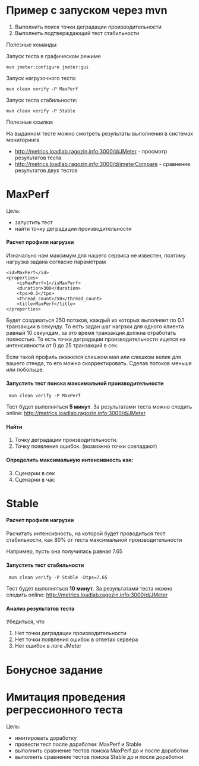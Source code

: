 # Пример с запуском через mvn

1. Выполнить поиск точки деградации производительности
2. Выполнить подтверждающий тест стабильности


Полезные команды:

Запуск теста в графическом режиме
```
mvn jmeter:configure jmeter:gui
```

Запуск нагрузочного теста:
```
mvn clean verify -P MaxPerf
```

Запуск теста стабильности:
```
mvn clean verify -P Stable
```

Полезные ссылки:

На выданном тесте можно смотреть результаты выполнения в системах мониторинга

* http://metrics.loadlab.ragozin.info:3000/d/JMeter - просмотр результатов теста
* http://metrics.loadlab.ragozin.info:3000/d/jmeterCompare - сравнение результатов двух тестов

# MaxPerf

Цель:

- запустить тест
- найти точку деградации производительности

#### Расчет профиля нагрузки

Изначально нам максимум для нашего сервиса не известен, поэтому нагрузка задана согласно параметрам

    <id>MaxPerf</id>
    <properties>
        <isMaxPerf>1</isMaxPerf>
        <duration>300</duration>
        <tps>0.1</tps>
        <thread_count>250</thread_count>
        <title>MaxPerf</title>
    </properties>

Будет создаваться 250 потоков, каждый из которых выполняет по 0.1 транзакции в секунду.
То есть задан шаг нагрзки для одного клиента равный 10 секундам, за это время транзакция должна отработать полностью.
То есть точка деградации производительности ищется на интенсивности от 0 до 25 транзакций в сек.

Если такой профиль окажется слишком мал или слишком велик для вашего стенда, то его можно скорректировать.
Сделав потоков меньше или побольше.

#### Запустить тест поиска максимальной производительности

```
 mvn clean verify -P MaxPerf
```

Тест будет выполняться **5 минут**.
За результатами теста можно следить online: http://metrics.loadlab.ragozin.info:3000/d/JMeter

#### Найти
1. Точку деградации производительности.
2. Точку появления ошибок.
(возможно точки совпадают)

#### Определить максимальную интенсивность как:

3. Сценарии в сек
4. Сценарии в час

# Stable

#### Расчет профиля нагрузки

Расчитать интенсивность, на которой будет проводиться тест стабильности, как 80% от теста максимальной производительности

Например, пусть она получилась равная 7.65

#### Запустить тест стабильности

```
 mvn clean verify -P Stable -Dtps=7.65
```

Тест будет выполняться **10 минут**.
За результатами теста можно следить online: http://metrics.loadlab.ragozin.info:3000/d/JMeter

#### Анализ результатов теста

Убедиться, что

1. Нет точки деградации производительности
2. Нет точки появления ошибок в ответах сервера
3. Нет ошибок в логе JMeter


# Бонусное задание
# Имитация проведения регрессионного теста

Цель:

- имитировать доработку
- провести тест после доработки: MaxPerf и Stable
- выполнить сравнение тестов поиска MaxPerf до и после доработки
- выполнить сравнение тестов поиска Stable до и после доработки
